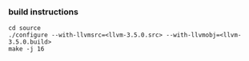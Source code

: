 ### build instructions

```
cd source
./configure --with-llvmsrc=<llvm-3.5.0.src> --with-llvmobj=<llvm-3.5.0.build>
make -j 16
```

